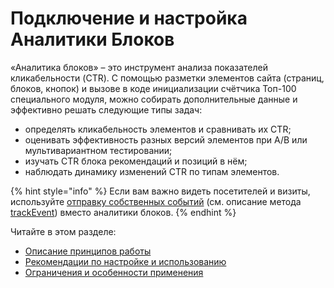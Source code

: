 # Подключение и настройка Аналитики Блоков

«Аналитика блоков» – это инструмент анализа показателей кликабельности (CTR). С помощью разметки элементов сайта (страниц, блоков, кнопок) и вызове в коде инициализации счётчика Топ-100 специального модуля, можно собирать дополнительные данные и эффективно решать следующие типы задач:

* определять кликабельность элементов и сравнивать их CTR;
* оценивать эффективность разных версий элементов при A/B или мультивариантном тестировании;
* изучать CTR блока рекомендаций и позиций в нём;
* наблюдать динамику изменений CTR по типам элементов.

{% hint style="info" %}
Если вам важно видеть посетителей и визиты, используйте [отправку собственных событий](../metody-po-rabote-s-schyotchikom-top-100/) (см. описание метода [trackEvent](../metody-po-rabote-s-schyotchikom-top-100/otpravka-sobstvennykh-sobytii.md)) вместо аналитики блоков.
{% endhint %}

Читайте в этом разделе:

* [Описание принципов работы](https://top-100-writer.gitbook.io/dokumentaciya-top-100-po-novoi-modeli-progress/nastroika-sbora-i-otpravki-dannykh/veb-schyotchik/podklyuchenie-i-nastroika-analitiki-blokov/opisanie-principov-raboty)
* [Рекомендации по настройке и использованию](https://top-100-writer.gitbook.io/dokumentaciya-top-100-po-novoi-modeli-progress/nastroika-sbora-i-otpravki-dannykh/veb-schyotchik/podklyuchenie-i-nastroika-analitiki-blokov/rekomendacii-po-nastroike-i-ispolzovaniyu)
* [Ограничения и особенности применения](https://top-100-writer.gitbook.io/dokumentaciya-top-100-po-novoi-modeli-progress/nastroika-sbora-i-otpravki-dannykh/veb-schyotchik/podklyuchenie-i-nastroika-analitiki-blokov/ogranicheniya-i-osobennosti-primeneniya)
